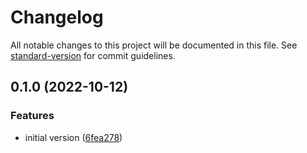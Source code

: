 # Changelog

All notable changes to this project will be documented in this file. See [standard-version](https://github.com/conventional-changelog/standard-version) for commit guidelines.

## 0.1.0 (2022-10-12)


### Features

* initial version ([6fea278](https://github.com/nextflow-io/vscode-dag-preview/commit/6fea278f4e002312fe6758b3205cbe4bd2e05a14))
